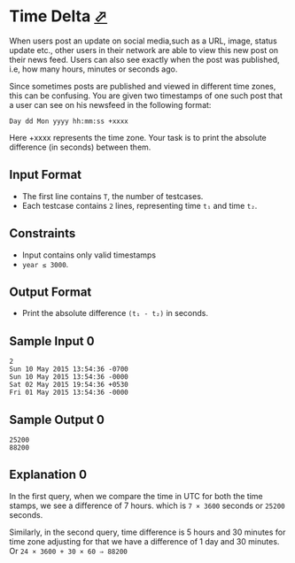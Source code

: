 # Time Delta [⬀](https://www.hackerrank.com/challenges/python-time-delta)

When users post an update on social media,such as a URL, image, status update etc., other users in their network are able to view this new post on their news feed. Users can also see exactly when the post was published, i.e, how many hours, minutes or seconds ago.

Since sometimes posts are published and viewed in different time zones, this can be confusing. You are given two timestamps of one such post that a user can see on his newsfeed in the following format:

```
Day dd Mon yyyy hh:mm:ss +xxxx
```

Here +xxxx represents the time zone. Your task is to print the absolute difference (in seconds) between them.

## Input Format

- The first line contains `T`, the number of testcases.
- Each testcase contains `2` lines, representing time `t₁` and time `t₂`.

## Constraints

- Input contains only valid timestamps
- `year ≤ 3000`.

## Output Format

- Print the absolute difference `(t₁ - t₂)` in seconds.

## Sample Input 0
```
2
Sun 10 May 2015 13:54:36 -0700
Sun 10 May 2015 13:54:36 -0000
Sat 02 May 2015 19:54:36 +0530
Fri 01 May 2015 13:54:36 -0000
```

## Sample Output 0

```
25200
88200
```

## Explanation 0

In the first query, when we compare the time in UTC for both the time stamps, we see a difference of 7 hours. which is `7 × 3600` seconds or `25200` seconds.

Similarly, in the second query, time difference is 5 hours and 30 minutes for time zone adjusting for that we have a difference of 1 day and 30 minutes. Or `24 × 3600 + 30 × 60 ⇒ 88200`